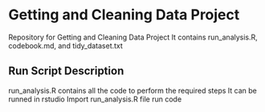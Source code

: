 # Getting and Cleaning Data Project
Repository for Getting and Cleaning Data Project
It contains run_analysis.R, codebook.md, and tidy_dataset.txt

## Run Script Description
run_analysis.R contains all the code to perform the required steps
It can be runned in rstudio
Import run_analysis.R file
run code